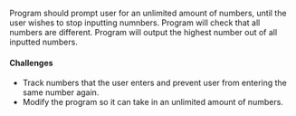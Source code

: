 Program should prompt user for an unlimited amount of numbers, until the user wishes to stop inputting numnbers. Program will check that all numbers are different.
Program will output the highest number out of all inputted numbers.

#### Challenges 
- Track numbers that the user enters and prevent user from entering the same number again.
- Modify the program so it can take in an unlimited amount of numbers. 